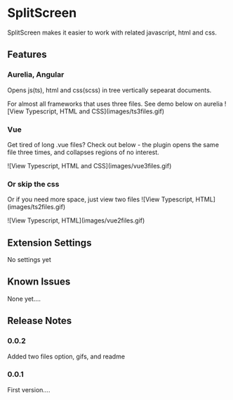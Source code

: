 # SplitScreen 

SplitScreen makes it easier to work with related javascript, html and css. 

## Features

### Aurelia, Angular
Opens js(ts), html and css(scss) in tree vertically sepearat documents.

For almost all frameworks that uses three files. See demo below on aurelia
\!\[View Typescript, HTML and CSS\]\(images/ts3files.gif\)

### Vue
Get tired of long .vue files? Check out below - the plugin opens the same file three times, and collapses regions of no interest.

\!\[View Typescript, HTML and CSS\]\(images/vue3files.gif\)

### Or skip the css

Or if you need more space, just view two files
\!\[View Typescript, HTML\]\(images/ts2files.gif\)

\!\[View Typescript, HTML\]\(images/vue2files.gif\)



## Extension Settings

No settings yet

## Known Issues

None yet....

## Release Notes

### 0.0.2

Added two files option, gifs, and readme

### 0.0.1

First version....
